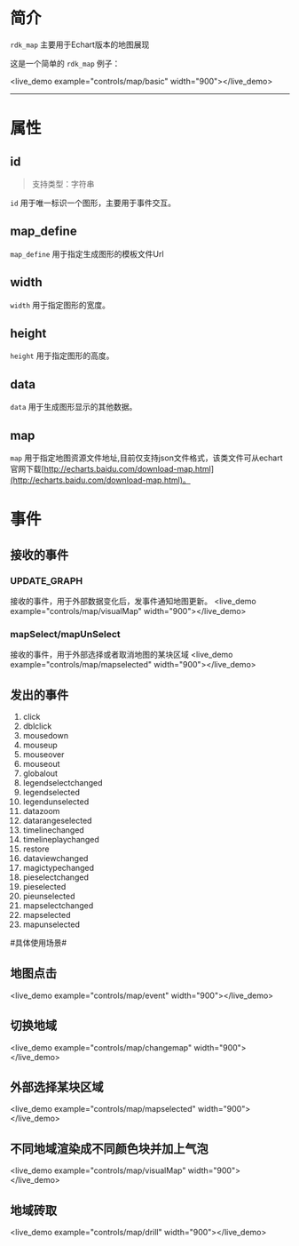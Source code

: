 # 简介 #

`rdk_map` 主要用于Echart版本的地图展现


这是一个简单的 `rdk_map` 例子：

<live_demo example="controls/map/basic" width="900"></live_demo>

---
# 属性 #

## id ##
> 支持类型：字符串

`id` 用于唯一标识一个图形，主要用于事件交互。

## map_define ##
`map_define` 用于指定生成图形的模板文件Url

## width ##

`width` 用于指定图形的宽度。
## height ##

`height` 用于指定图形的高度。

## data ##

`data` 用于生成图形显示的其他数据。

## map ##
`map` 用于指定地图资源文件地址,目前仅支持json文件格式，该类文件可从echart官网下载[http://echarts.baidu.com/download-map.html](http://echarts.baidu.com/download-map.html)。

# 事件 #

## 接收的事件 ##
### UPDATE_GRAPH ###
接收的事件，用于外部数据变化后，发事件通知地图更新。
<live_demo example="controls/map/visualMap" width="900"></live_demo>
### mapSelect/mapUnSelect ###
接收的事件，用于外部选择或者取消地图的某块区域
<live_demo example="controls/map/mapselected" width="900"></live_demo>

## 发出的事件 ##
1. click
1. dblclick
1. mousedown
1. mouseup
1. mouseover
1. mouseout
1. globalout
1. legendselectchanged
1. legendselected
1. legendunselected
1. datazoom
1. datarangeselected
1. timelinechanged
1. timelineplaychanged
1. restore
1. dataviewchanged
1. magictypechanged
1. pieselectchanged
1. pieselected
1. pieunselected
1. mapselectchanged
1. mapselected
1. mapunselected

#具体使用场景#
## 地图点击 ##
<live_demo example="controls/map/event" width="900"></live_demo>
## 切换地域 ##
<live_demo example="controls/map/changemap" width="900"></live_demo>
## 外部选择某块区域 ##
<live_demo example="controls/map/mapselected" width="900"></live_demo>
## 不同地域渲染成不同颜色块并加上气泡 ##
<live_demo example="controls/map/visualMap" width="900"></live_demo>
## 地域砖取 ##
<live_demo example="controls/map/drill" width="900"></live_demo>
		


<div>
<script data-main="/rdk/app/libs/rdk/rdk" src="/rdk/app/libs/requirejs/require.js"></script>
<script src="/doc/tools/doc_js/main.js"></script>
<script src="/doc/tools/doc_js/misc.js"></script>
</div>